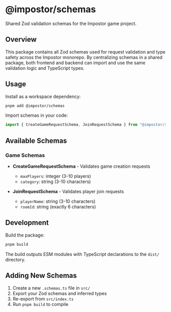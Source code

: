 # @impostor/schemas

Shared Zod validation schemas for the Impostor game project.

## Overview

This package contains all Zod schemas used for request validation and type safety across the Impostor monorepo. By centralizing schemas in a shared package, both frontend and backend can import and use the same validation logic and TypeScript types.

## Usage

Install as a workspace dependency:

```bash
pnpm add @impostor/schemas
```

Import schemas in your code:

```typescript
import { CreateGameRequestSchema, JoinRequestSchema } from "@impostor/schemas"
```

## Available Schemas

### Game Schemas

- **CreateGameRequestSchema** - Validates game creation requests
  - `maxPlayers`: integer (3-10 players)
  - `category`: string (3-10 characters)

- **JoinRequestSchema** - Validates player join requests
  - `playerName`: string (3-10 characters)
  - `roomId`: string (exactly 6 characters)

## Development

Build the package:

```bash
pnpm build
```

The build outputs ESM modules with TypeScript declarations to the `dist/` directory.

## Adding New Schemas

1. Create a new `.schemas.ts` file in `src/`
2. Export your Zod schemas and inferred types
3. Re-export from `src/index.ts`
4. Run `pnpm build` to compile
